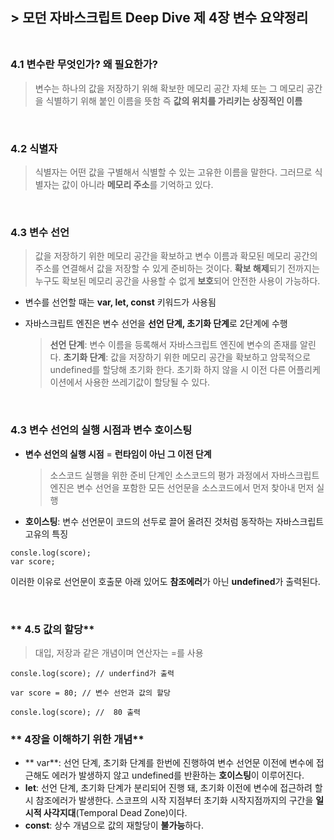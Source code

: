 ## **> 모던 자바스크립트 Deep Dive 제 4장 변수 요약정리**<br/><br/>

### 4.1 변수란 무엇인가? 왜 필요한가?

> 변수는 하나의 값을 저장하기 위해 확보한 메모리 공간 자체 또는 그 메모리 공간을 식별하기 위해 붙인 이름을 뜻함
> 즉 **값의 위치를 가리키는 상징적인 이름**

<br />

### 4.2 식별자

> 식별자는 어떤 값을 구별해서 식별할 수 있는 고유한 이름을 말한다. 그러므로 식별자는 값이 아니라 **메모리 주소**를 기억하고 있다.

<br />

### 4.3 변수 선언

> 값을 저장하기 위한 메모리 공간을 확보하고 변수 이름과 확모된 메모리 공간의 주소를 연결해서 값을 저장할 수 있게 준비하는 것이다. **확보 해제**되기 전까지는 누구도 확보된 메모리 공간을 사용할 수 없게 **보호**되어 안전한 사용이 가능하다.

- 변수를 선언할 때는 **var, let, const** 키워드가 사용됨

- 자바스크립트 엔진은 변수 선언을 **선언 단계, 초기화 단계**로 2단계에 수행
  > **선언 단계**: 변수 이름을 등록해서 자바스크립트 엔진에 변수의 존재를 알린다.
  > **초기화 단계**: 값을 저장하기 위한 메모리 공간을 확보하고 암묵적으로 undefined를 할당해 초기화 한다. 초기화 하지 않을 시 이전 다른 어플리케이션에서 사용한 쓰레기값이 할당될 수 있다.

<br />

### 4.3 변수 선언의 실행 시점과 변수 호이스팅

- **변수 선언의 실행 시점** = **런타임이 아닌 그 이전 단계**

  > 소스코드 실행을 위한 준비 단계인 소스코드의 평가 과정에서 자바스크립트 엔진은 변수 선언을 포함한 모든 선언문을 소스코드에서 먼저 찾아내 먼저 실행

- **호이스팅**: 변수 선언문이 코드의 선두로 끌어 올려진 것처럼 동작하는 자바스크립트 고유의 특징

```
consle.log(score);
var score;
```

이러한 이유로 선언문이 호출문 아래 있어도 **참조에러**가 아닌 **undefined**가 출력된다.

 <br />

### ** 4.5 값의 할당**

> 대입, 저장과 같은 개념이며 연산자는 =를 사용

```
consle.log(score); // underfind가 출력

var score = 80; // 변수 선언과 값의 할당

consle.log(score); //  80 출력
```

### ** 4장을 이해하기 위한 개념**

- ** var**: 선언 단계, 초기화 단계를 한번에 진행하여 변수 선언문 이전에 변수에 접근해도 에러가 발생하지 않고 undefined를 반환하는 **호이스팅**이 이루어진다.
- **let**: 선언 단계, 초기화 단계가 분리되어 진행 돼, 초기화 이전에 변수에 접근하려 할 시 참조에러가 발생한다. 스코프의 시작 지점부터 초기화 시작지점까지의 구간을 **일시적 사각지대**(Temporal Dead Zone)이다.
- **const**: 상수 개념으로 값의 재할당이 **불가능**하다.
